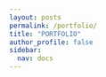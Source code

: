 ```yaml
---
layout: posts
permalink: /portfolio/
title: "PORTFOLIO"
author_profile: false
sidebar: 
  nav: docs
---
```



